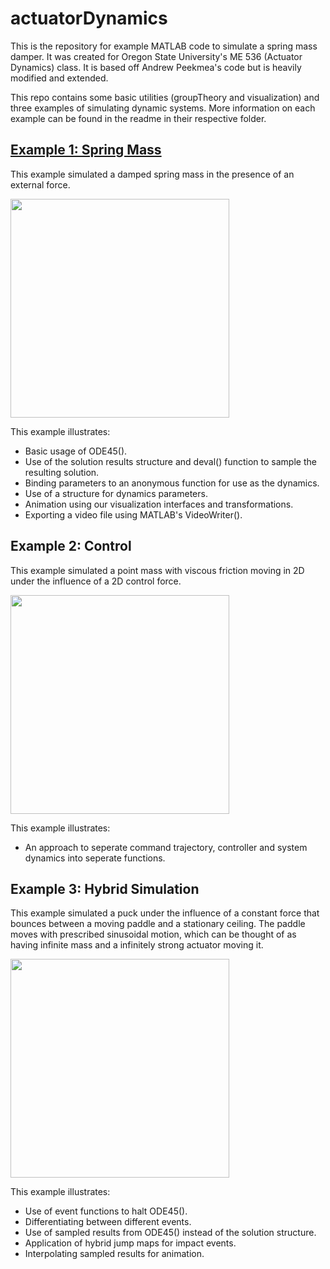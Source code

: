 # actuatorDynamics
This is the repository for example MATLAB code to simulate a spring mass damper. It was created for Oregon State University's ME 536 (Actuator Dynamics) class. It is based off Andrew Peekmea's code but is heavily modified and extended.

This repo contains some basic utilities (groupTheory and visualization) and three examples of simulating dynamic systems.
More information on each example can be found in the readme in their respective folder.

## [Example 1: Spring Mass](ex1_springMass)
This example simulated a damped spring mass in the presence of an external force. 

<!-- ![springMass](https://user-images.githubusercontent.com/31672703/110690996-6d613a80-8199-11eb-88a4-de6cb397bd76.gif) -->
<a href="https://user-images.githubusercontent.com/31672703/110690996-6d613a80-8199-11eb-88a4-de6cb397bd76.gif"><img src="https://user-images.githubusercontent.com/31672703/110690996-6d613a80-8199-11eb-88a4-de6cb397bd76.gif" width="350"/></a>

This example illustrates:
- Basic usage of ODE45().
- Use of the solution results structure and deval() function to sample the resulting solution.
- Binding parameters to an anonymous function for use as the dynamics.
- Use of a structure for dynamics parameters.
- Animation using our visualization interfaces and transformations.
- Exporting a video file using MATLAB's VideoWriter().

## Example 2: Control
This example simulated a point mass with viscous friction moving in 2D under the influence of a 2D control force.

<!-- ![controlledMass](https://user-images.githubusercontent.com/31672703/110691031-77833900-8199-11eb-844a-515e47ab14c7.gif) -->
<a href="https://user-images.githubusercontent.com/31672703/110691031-77833900-8199-11eb-844a-515e47ab14c7.gif"><img src="https://user-images.githubusercontent.com/31672703/110691031-77833900-8199-11eb-844a-515e47ab14c7.gif" width="350"/></a>

This example illustrates:
- An approach to seperate command trajectory, controller and system dynamics into seperate functions.

## Example 3: Hybrid Simulation
This example simulated a puck under the influence of a constant force that bounces between a moving paddle and a stationary ceiling. The paddle moves with prescribed sinusoidal motion, which can be thought of as having infinite mass and a infinitely strong actuator moving it. 

<!-- ![Paddle](https://user-images.githubusercontent.com/31672703/110691057-7fdb7400-8199-11eb-8688-e6eb1dfb8ae8.gif) -->
<a href="https://user-images.githubusercontent.com/31672703/110691057-7fdb7400-8199-11eb-8688-e6eb1dfb8ae8.gif"><img src="https://user-images.githubusercontent.com/31672703/110691057-7fdb7400-8199-11eb-8688-e6eb1dfb8ae8.gif" width="350"/></a>

This example illustrates:
- Use of event functions to halt ODE45().
- Differentiating between different events.
- Use of sampled results from ODE45() instead of the solution structure.
- Application of hybrid jump maps for impact events.
- Interpolating sampled results for animation.
